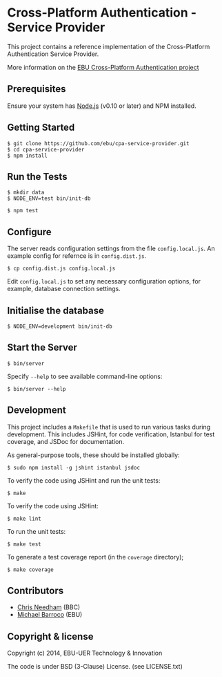 # Cross-Platform Authentication - Service Provider

This project contains a reference implementation of the Cross-Platform
Authentication Service Provider.

More information on the [EBU Cross-Platform Authentication project](http://tech.ebu.ch/cpa)

## Prerequisites

Ensure your system has [Node.js](http://nodejs.org/) (v0.10 or later) and NPM installed.

## Getting Started

    $ git clone https://github.com/ebu/cpa-service-provider.git
    $ cd cpa-service-provider
    $ npm install

## Run the Tests

    $ mkdir data
    $ NODE_ENV=test bin/init-db

    $ npm test

## Configure

The server reads configuration settings from the file `config.local.js`.
An example config for refernce is in `config.dist.js`.

    $ cp config.dist.js config.local.js

Edit `config.local.js` to set any necessary configuration options, for
example, database connection settings.

## Initialise the database

    $ NODE_ENV=development bin/init-db


## Start the Server

    $ bin/server

Specify `--help` to see available command-line options:

    $ bin/server --help


## Development

This project includes a `Makefile` that is used to run various tasks during
development. This includes JSHint, for code verification, Istanbul for test
coverage, and JSDoc for documentation.

As general-purpose tools, these should be installed globally:

    $ sudo npm install -g jshint istanbul jsdoc

To verify the code using JSHint and run the unit tests:

    $ make

To verify the code using JSHint:

    $ make lint

To run the unit tests:

    $ make test

To generate a test coverage report (in the `coverage` directory);

    $ make coverage


## Contributors

* [Chris Needham](https://github.com/chrisn) (BBC)
* [Michael Barroco](https://github.com/barroco) (EBU)



## Copyright & license

Copyright (c) 2014, EBU-UER Technology & Innovation

The code is under BSD (3-Clause) License. (see LICENSE.txt)
